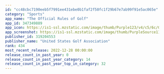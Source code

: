 ```yaml
---
id: "cc48cbc7190eeb5f7991ee431ebe0b1faf2f50fc1f29b67e7ab99f91e5ac065e"
category: "Sports"
app_name: "The Official Rules of Golf"
app_id: 347349889
app_icon: https://is1-ssl.mzstatic.com/image/thumb/Purple123/v4/c5/6c/02/c56c020d-1b1a-aed7-0648-37917564d634/AppIcon-0-0-1x_U007emarketing-0-0-0-7-0-0-sRGB-0-0-0-GLES2_U002c0-512MB-85-220-0-0.png/1024x1024bb.png
app_screenshot: https://is1-ssl.mzstatic.com/image/thumb/PurpleSource112/v4/bb/e2/ae/bbe2ae39-cf65-85e3-8a57-85db26c040fd/3c485dbe-e30e-409c-b9fd-c1ef64d147d8_1_Rules.png/1242x2688bb.png
publisher_id: 319204553
publisher_name: "United States Golf Association"
rank: 434
most_recent_release: 2022-12-28 00:00:00
release_count_in_past_year: 0
release_count_in_past_year_category: 14
release_count_in_past_year_top_in_category: 32
---
```

